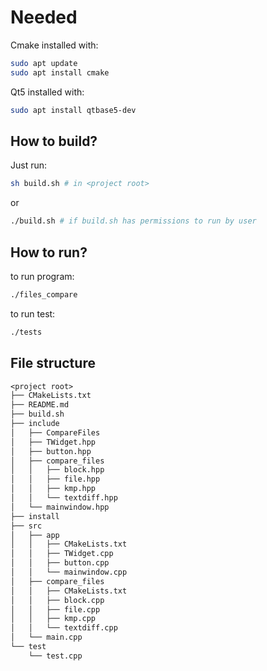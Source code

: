 # Needed

Cmake installed with:

```bash
sudo apt update
sudo apt install cmake
```

Qt5 installed with:

```bash
sudo apt install qtbase5-dev
```

## How to build?

Just run:

```bash
sh build.sh # in <project root>
```

or

```bash
./build.sh # if build.sh has permissions to run by user
```

## How to run?

to run program:

```bash
./files_compare
```

to run test:

```bash
./tests
```

## File structure

```txt
<project root>
├── CMakeLists.txt
├── README.md
├── build.sh
├── include
│   ├── CompareFiles
│   ├── TWidget.hpp
│   ├── button.hpp
│   ├── compare_files
│   │   ├── block.hpp
│   │   ├── file.hpp
│   │   ├── kmp.hpp
│   │   └── textdiff.hpp
│   └── mainwindow.hpp
├── install
├── src
│   ├── app
│   │   ├── CMakeLists.txt
│   │   ├── TWidget.cpp
│   │   ├── button.cpp
│   │   └── mainwindow.cpp
│   ├── compare_files
│   │   ├── CMakeLists.txt
│   │   ├── block.cpp
│   │   ├── file.cpp
│   │   ├── kmp.cpp
│   │   └── textdiff.cpp
│   └── main.cpp
└── test
    └── test.cpp
```
